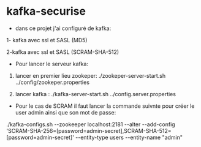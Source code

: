 # kafka-securise
- dans ce projet j'ai configuré de kafka:

1- kafka avec ssl et SASL (MD5)

2-kafka avec ssl et SASL (SCRAM-SHA-512)

- Pour lancer le serveur kafka:

1) lancer en premier lieu zookeper: ./zookeper-server-start.sh ../config/zookeper.properties

2) lancer kafka : ./kafka-server-start.sh ../config.server.properties

- Pour le cas de SCRAM il faut lancer la commande suivnte pour créer le user admin ainsi que son mot de passe:

./kafka-configs.sh --zookeeper localhost:2181 --alter --add-config 'SCRAM-SHA-256=[password=admin-secret],SCRAM-SHA-512=[password=admin-secret]' --entity-type users --entity-name "admin"
